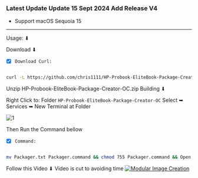 ### Latest Update Update 15 Sept 2024 Add Release V4
- Support macOS Sequoia 15
---------------------------------------------------------------
Usage: ⬇︎

Download ⬇︎

- [x] `Download Curl:`
```bash

curl -L https://github.com/chris1111/HP-Probook-EliteBook-Package-Creator-OC/releases/download/V-4/HP-Probook-EliteBook-Package-Creator-OC.zip -o /$HOME/Downloads/HP-Probook-EliteBook-Package-Creator-OC.zip
```

Unzip HP-Probook-EliteBook-Package-Creator-OC.zip
Building ⬇︎

Right Click to: Folder `HP-Probook-EliteBook-Package-Creator-OC`  Select ➥ Services ➥ New Terminal at Folder

![1](https://github.com/user-attachments/assets/a47e3cdd-d71d-4529-8984-b1db6d97c098)

Then Run the Command bellow

- [x] `Command:`
```bash

mv Packager.txt Packager.command && chmod 755 Packager.command && Open Packager.command

```
Follow this Video ⬇︎ Video is cut to avoiding time
[![Modular Image Creation](https://github.com/user-attachments/assets/68f65560-03ae-4dfe-908f-554e30e2906b)](https://youtu.be/L48N5Hgurnk)
